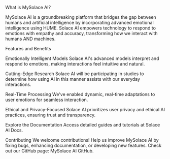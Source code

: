 What is MySolace AI?

MySolace AI is a groundbreaking platform that bridges the gap between humans and artificial intelligence by incorporating advanced emotional intelligence using HUME. Solace AI empowers technology to respond to emotions with empathy and accuracy, transforming how we interact with humans AND machines.

Features and Benefits

Emotionally Intelligent Models
Solace AI's advanced models interpret and respond to emotions, making interactions feel intuitive and natural.

Cutting-Edge Research
Solace AI will be participating in studies to determine how using AI in this manner assists with our everyday interactions.

Real-Time Processing
We've enabled dynamic, real-time adaptations to user emotions for seamless interaction.

Ethical and Privacy-Focused
Solace AI prioritizes user privacy and ethical AI practices, ensuring trust and transparency.

Explore the Documentation Access detailed guides and tutorials at Solace AI Docs.

Contributing
We welcome contributions! Help us improve MySolace AI by fixing bugs, enhancing documentation, or developing new features. Check out our GitHub page: MySolace AI GitHub.

